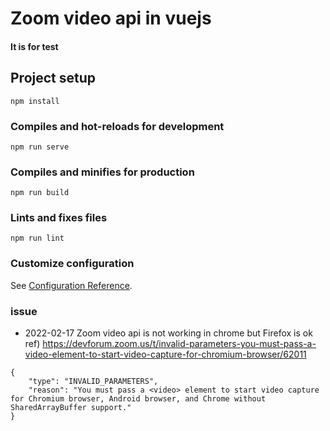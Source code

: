 # Zoom video api in vuejs

#### It is for test

## Project setup
```
npm install
```

### Compiles and hot-reloads for development
```
npm run serve
```

### Compiles and minifies for production
```
npm run build
```

### Lints and fixes files
```
npm run lint
```

### Customize configuration
See [Configuration Reference](https://cli.vuejs.org/config/).



### issue

* 2022-02-17 Zoom video api is not working in chrome but Firefox is ok  
ref) https://devforum.zoom.us/t/invalid-parameters-you-must-pass-a-video-element-to-start-video-capture-for-chromium-browser/62011
```
{
    "type": "INVALID_PARAMETERS",
    "reason": "You must pass a <video> element to start video capture for Chromium browser, Android browser, and Chrome without SharedArrayBuffer support."
}
```
